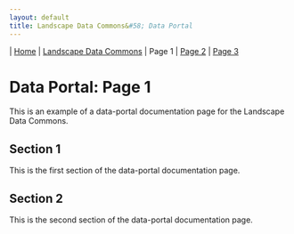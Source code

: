 ```yaml
---
layout: default
title: Landscape Data Commons&#58; Data Portal
---
```

| [Home](../) | [Landscape Data Commons](https://cmfraser1380.github.io/ldc-github-pages-template/) | Page 1 | [Page 2](./page-2.html) | [Page 3](./page-3.html)

# Data Portal: Page 1

This is an example of a data-portal documentation page for the Landscape Data Commons.

## Section 1

This is the first section of the data-portal documentation page.

## Section 2

This is the second section of the data-portal documentation page.
